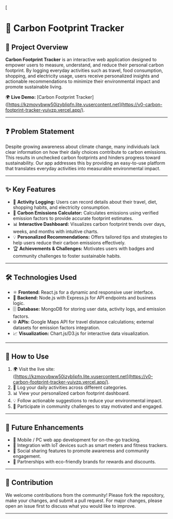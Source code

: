 [
# 🌿 Carbon Footprint Tracker

## 📘 Project Overview  
**Carbon Footprint Tracker** is an interactive web application designed to empower users to measure, understand, and reduce their personal carbon footprint. By logging everyday activities such as travel, food consumption, shopping, and electricity usage, users receive personalized insights and actionable recommendations to minimize their environmental impact and promote sustainable living.

🌍 **Live Demo:** [Carbon Footprint Tracker]([https://kzmovvbww50izyblipfn.lite.vusercontent.net](https://v0-carbon-footprint-tracker-yuivzp.vercel.app/).

---

## ❓ Problem Statement  
Despite growing awareness about climate change, many individuals lack clear information on how their daily choices contribute to carbon emissions. This results in unchecked carbon footprints and hinders progress toward sustainability. Our app addresses this by providing an easy-to-use platform that translates everyday activities into measurable environmental impact.

---

## ✨ Key Features  
- 📝 **Activity Logging:** Users can record details about their travel, diet, shopping habits, and electricity consumption.  
- 🧮 **Carbon Emissions Calculator:** Calculates emissions using verified emission factors to provide accurate footprint estimates.  
- 📊 **Interactive Dashboard:** Visualizes carbon footprint trends over days, weeks, and months with intuitive charts.  
- 💡 **Personalized Recommendations:** Offers tailored tips and strategies to help users reduce their carbon emissions effectively.  
- 🏆 **Achievements & Challenges:** Motivates users with badges and community challenges to foster sustainable habits.

---

## 🛠️ Technologies Used  
- ⚛️ **Frontend:** React.js for a dynamic and responsive user interface.  
- 🔧 **Backend:** Node.js with Express.js for API endpoints and business logic.  
- 🗄️ **Database:** MongoDB for storing user data, activity logs, and emission factors.  
- 🌐 **APIs:** Google Maps API for travel distance calculations; external datasets for emission factors integration.  
- 📈 **Visualization:** Chart.js/D3.js for interactive data visualization.

---

## 🚀 How to Use  
1. 🌍 Visit the live site: ([https://kzmovvbww50izyblipfn.lite.vusercontent.net](https://v0-carbon-footprint-tracker-yuivzp.vercel.app/).
2. 📅 Log your daily activities across different categories.  
3. 📊 View your personalized carbon footprint dashboard.  
4. 💡 Follow actionable suggestions to reduce your environmental impact.  
5. 🏅 Participate in community challenges to stay motivated and engaged.

---

## 🔮 Future Enhancements  
- 📱 Mobile / PC web app development for on-the-go tracking.  
- 📶 Integration with IoT devices such as smart meters and fitness trackers.  
- 📢 Social sharing features to promote awareness and community engagement.  
- 🎁 Partnerships with eco-friendly brands for rewards and discounts.

---

## 🤝 Contribution  
We welcome contributions from the community! Please fork the repository, make your changes, and submit a pull request. For major changes, please open an issue first to discuss what you would like to improve.

---
